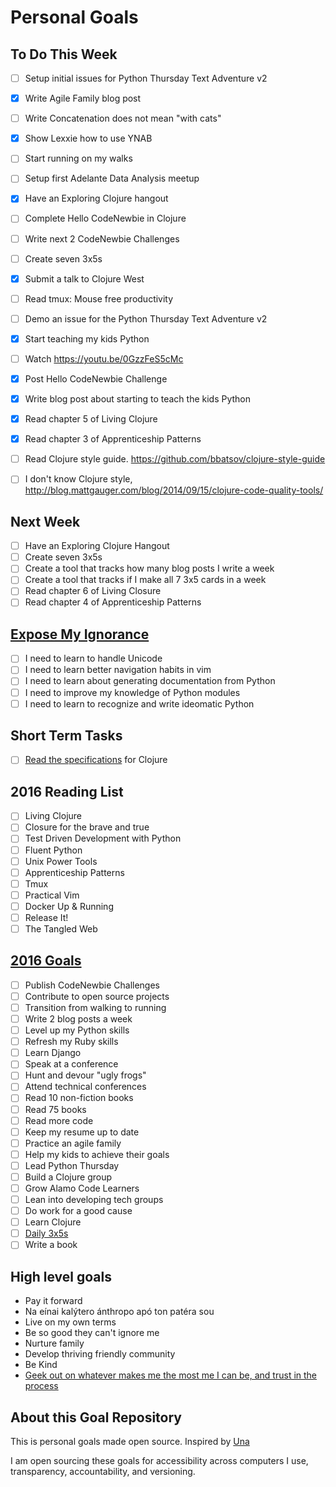 Personal Goals
==============

## To Do This Week
- [ ] Setup initial issues for Python Thursday Text Adventure v2
- [x] Write Agile Family blog post
- [ ] Write Concatenation does not mean "with cats"
- [x] Show Lexxie how to use YNAB
- [ ] Start running on my walks
- [ ] Setup first Adelante Data Analysis meetup
- [x] Have an Exploring Clojure hangout
- [ ] Complete Hello CodeNewbie in Clojure
- [ ] Write next 2 CodeNewbie Challenges
- [ ] Create seven 3x5s
- [x] Submit a talk to Clojure West
- [ ] Read tmux: Mouse free productivity
- [ ] Demo an issue for the Python Thursday Text Adventure v2
- [x] Start teaching my kids Python
- [ ] Watch https://youtu.be/0GzzFeS5cMc
- [x] Post Hello CodeNewbie Challenge
- [x] Write blog post about starting to teach the kids Python
- [x] Read chapter 5 of Living Clojure
- [x] Read chapter 3 of Apprenticeship Patterns
- [ ] Read Clojure style guide. https://github.com/bbatsov/clojure-style-guide
- [ ] I don't know Clojure style,
http://blog.mattgauger.com/blog/2014/09/15/clojure-code-quality-tools/


## Next Week
- [ ] Have an Exploring Clojure Hangout
- [ ] Create seven 3x5s
- [ ] Create a tool that tracks how many blog posts I write a week
- [ ] Create a tool that tracks if I make all 7 3x5 cards in a week
- [ ] Read chapter 6 of Living Closure
- [ ] Read chapter 4 of Apprenticeship Patterns

## [Expose My Ignorance](http://jamalhansen.com/exposing-my-ignorance.html)
- [ ] I need to learn to handle Unicode
- [ ] I need to learn better navigation habits in vim
- [ ] I need to learn about generating documentation from Python
- [ ] I need to improve my knowledge of Python modules
- [ ] I need to learn to recognize and write ideomatic Python

## Short Term Tasks
- [ ] [Read the specifications](http://chimera.labs.oreilly.com/books/1234000001813/ch02.html#solution_id1) for Clojure

## 2016 Reading List

- [ ] Living Clojure
- [ ] Closure for the brave and true
- [ ] Test Driven Development with Python
- [ ] Fluent Python
- [ ] Unix Power Tools
- [ ] Apprenticeship Patterns
- [ ] Tmux
- [ ] Practical Vim
- [ ] Docker Up & Running
- [ ] Release It!
- [ ] The Tangled Web

## [2016 Goals](https://workflowy.com)
- [ ] Publish CodeNewbie Challenges
- [ ] Contribute to open source projects
- [ ] Transition from walking to running
- [ ] Write 2 blog posts a week
- [ ] Level up my Python skills
- [ ] Refresh my Ruby skills
- [ ] Learn Django
- [ ] Speak at a conference
- [ ] Hunt and devour "ugly frogs"
- [ ] Attend technical conferences
- [ ] Read 10 non-fiction books
- [ ] Read 75 books
- [ ] Read more code
- [ ] Keep my resume up to date
- [ ] Practice an agile family
- [ ] Help my kids to achieve their goals
- [ ] Lead Python Thursday
- [ ] Build a Clojure group
- [ ] Grow Alamo Code Learners
- [ ] Lean into developing tech groups
- [ ] Do work for a good cause
- [ ] Learn Clojure
- [ ] [Daily 3x5s](http://thedaily3x5.com)
- [ ] Write a book

## High level goals
* Pay it forward
* Na eínai kalýtero ánthropo apó ton patéra sou
* Live on my own terms
* Be so good they can't ignore me
* Nurture family
* Develop thriving friendly community
* Be Kind
* [Geek out on whatever makes me the most me I can be, and trust in the process](http://www.superlativelyrude.com/2016/01/laura-jane-williams-marie-claire-bravery-ambassador-break-free.html)

## About this Goal Repository
This is personal goals made open source.  Inspired by [Una](http://una.im/personal-goals-guide/)

I am open sourcing these goals for accessibility across computers I use, transparency, accountability, and versioning.
